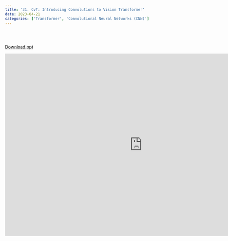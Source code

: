 ```yaml
---
title: '31. CvT: Introducing Convolutions to Vision Transformer'
date: 2023-04-21
categories: ['Transformer', 'Convolutional Neural Networks (CNN)']
---
```


<br><br>

[Download ppt](/ppt/31.pptx)

<center>
<iframe src="https://docs.google.com/presentation/d/e/2PACX-1vT6iIGPGH9gkD8VTPdPh6DV3DJjtebb7bHTRyFWARUgsbNq27CVv_y8FPqtDpIxrw/embed?start=false&loop=false&delayms=3000" frameborder="0" width="900" height="600" allowfullscreen="true" mozallowfullscreen="true" webkitallowfullscreen="true min-width="350px"></iframe>
</center>

<br>

<script src="https://utteranc.es/client.js"
        repo="RTOS-KGU/RTOS-utterances-comment"
        issue-term="pathname"
        label="Comment"
        theme="github-light"
        crossorigin="anonymous"
        async>
</script>